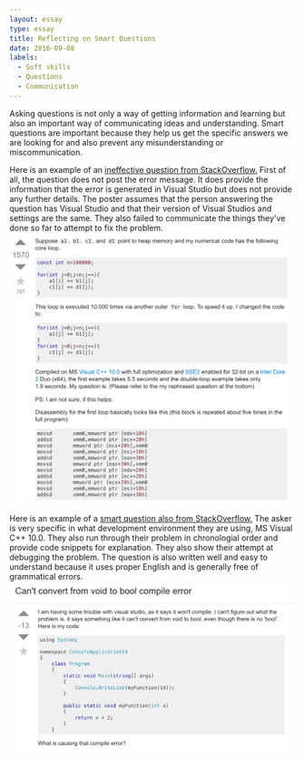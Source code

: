 ```yaml
---
layout: essay
type: essay
title: Reflecting on Smart Questions
date: 2016-09-08
labels:
  - Soft skills
  - Questions
  - Communication
---
```


Asking questions is not only a way of getting information and learning but also an important way of communicating ideas and understanding. Smart questions are important because they help us get the specific answers we are looking for and also prevent any misunderstanding or miscommunication. 

Here is an example of an [ineffective question from StackOverflow.](http://stackoverflow.com/questions/36544950/cant-convert-from-void-to-bool-compile-error) First of all, the question does not post the error message. It does provide the information that the error is generated in Visual Studio but does not provide any further details. The poster assumes that the person answering the question has Visual Studio and that their version of Visual Studios and settings are the same. They also failed to communicate the things they've done so far to attempt to fix the problem. 
<img class="ui large center rounded image" src="../images/BadQuestion.png">

Here is an example of a [smart question also from StackOverflow.](http://stackoverflow.com/questions/8547778/why-is-one-loop-so-much-slower-than-two-loops) The asker is very specific in what development environment they are using, MS Visual C++ 10.0. They also run through their problem in chronologial order and provide code snippets for explanation. They also show their attempt at debugging the problem. The question is also written well and easy to understand because it uses proper English and is generally free of grammatical errors. 
<img class="ui medium center rounded image" src="../images/GoodQuestion.png">




